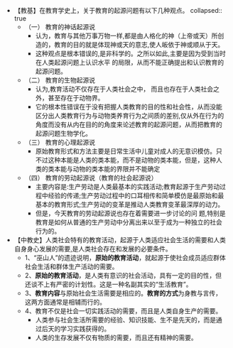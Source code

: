 - 【教基】在教育学史上，关于教育的起源问题有以下几种观点。
  collapsed:: true
	- （一） 教育的神话起源说
		- 认为，教育与其他万事万物一样,都是由人格化的神（上帝或天）所创造的，教育的目的就是体现神或天的意志,使人皈依于神或顺从于天。
		- 这种观点是根本错误的,是非科学的。之所以如此,主要是因为受到当时在人类起源问题上认识水平
		  的局限，从而不能正确提出和认识教育的起源问题。
	- （二） 教育的生物起源说
		- 认为,教育活动不仅存在于人类社会之中， 而且也存在于人类社会之外，甚至存在于动物界。
		- 它的根本性错误在于没有把握人类教育的目的性和社会性，从而没能区分出人类教育行为与动物类养育行为之间质的差别,仅从外在行为的角度而没有从内在目的的角度来论述教育的起源问题，从而把教育的起源问题生物学化。
	- （三） 教育的心理起源说
		- 原始教育形式和方法主要是日常生活中儿童对成人的无意识模仿。只不过这种本能是人类的类本能，而不是动物的类本能，但是，这种人类的类本能与动物的类本能的界限并不能确定
	- （四） 教育的劳动起源说（教育的社会起源说）
		- 主要内容是:生产劳动是人类最基本的实践活动;教育起源于生产劳动过程中经验的传递;生产劳动过程中的口耳相传和简单模仿是最原始和最基本的教育形式;生产劳动的变革是推动人类教育变革最深厚的动力。
		- 但是，今天教育的劳动起源说也存在着需要进一步讨论的问
		  题,特别是教育是如何从普通的生产劳动中分离出来以至于成为一种独立的社会行为的。
- 【中教史】人类社会特有的教育活动，起源于人类适应社会生活的需要和人类自身身心发展的需要,是人类社会存在和发展的必要条件。
	- 1、“巫山人”的遗迹说明，**原始的教育活动**，就起源于使社会成员适应群体社会生活和群体生产活动的需要。
	- 2、**原始的教育活动**，是人类有意识的社会活动，具有一定的目的性，但还谈不上有严密的计划性。这是一种名副其实的“生活教育”。
	- 3、**教育内容**与原始社会生活需要是相应的。**教育的方式**为身教与言传，这两方面通常是相辅而行的。
	- 4、教育不仅是社会一切实践活动的需要，而且是人类自身生产的需要。
		- 人类参与社会生活所需要的经验、知识技能、生不是先天的，而是通过后天的学习实践获得的。
		- 人类的生存发展不仅有物质的需要，而且还有精神的需要。